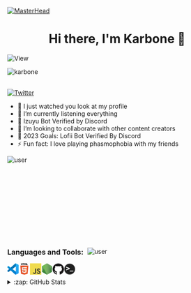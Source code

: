 [![MasterHead](https://1.bp.blogspot.com/-7A4WynwLsMw/XbBpCXG8fHI/AAAAAAAAMt4/uOa1bpLskYgrwGbllhSu2SDj_Mig8SXJQCLcBGAsYHQ/s1600/2000_600px.gif)](https://rishavchanda.io)

<h1 align="center"> Hi there, I'm Karbone 👋 </h1>

![View](https://komarev.com/ghpvc/?username=karbone-dev)

<p><a href="https://ko-fi.com/karbone"> <img align="left" src="https://cdn.ko-fi.com/cdn/kofi3.png?v=3" height="40" width="140" alt="karbone" /></a></p><br><br>


[![Twitter](https://img.shields.io/twitter/follow/karbonechad?logo=twitter&style=for-the-badge)](https://img.shields.io/twitter/follow/karbonechad?logo=twitter&style=for-the-badge)

- 🔭 I just watched you look at my profile
- 🌱 I’m currently listening everything
- 🛴 Izuyu Bot Verified by Discord
- 👯 I’m looking to collaborate with other content creators
- 🥅 2023 Goals: Lofii Bot Verified By Discord
- ⚡ Fun fact: I love playing phasmophobia with my friends


<p><a href="https://discord.com/users/853646350256308244"> <img align="left" src="https://lanyard.cnrad.dev/api/853646350256308244" height="210" width="410" alt="user" /></a></p>

<p><a href="https://spotify-github-profile.vercel.app/api/view?uid=wbaftxfvwzh37p9eujc3s2m2r&redirect=true"> <img align="right" src="https://spotify-github-profile.vercel.app/api/view?uid=wbaftxfvwzh37p9eujc3s2m2r&cover_image=true&theme=compact&show_offline=false&background_color=121212" height="400" width="320" alt="user" /></a></p><br><br>

<br>
<br>
<br>
<br>
<br>
<br>
<br>
<br>

### Languages and Tools:

<img align="left" alt="Visual Studio Code" width="26px" src="https://raw.githubusercontent.com/github/explore/80688e429a7d4ef2fca1e82350fe8e3517d3494d/topics/visual-studio-code/visual-studio-code.png" />
<img align="left" alt="HTML5" width="26px" src="https://raw.githubusercontent.com/github/explore/80688e429a7d4ef2fca1e82350fe8e3517d3494d/topics/html/html.png" />
<img align="left" alt="JavaScript" width="26px" src="https://raw.githubusercontent.com/github/explore/80688e429a7d4ef2fca1e82350fe8e3517d3494d/topics/javascript/javascript.png" />
<img align="left" alt="Node.js" width="26px" src="https://raw.githubusercontent.com/github/explore/80688e429a7d4ef2fca1e82350fe8e3517d3494d/topics/nodejs/nodejs.png" />
<img align="left" alt="GitHub" width="26px" src="https://raw.githubusercontent.com/github/explore/78df643247d429f6cc873026c0622819ad797942/topics/github/github.png" />
<img align="left" alt="Terminal" width="26px" src="https://raw.githubusercontent.com/github/explore/80688e429a7d4ef2fca1e82350fe8e3517d3494d/topics/terminal/terminal.png" />

<br />
<br />

</details>

<details>
  <summary>:zap: GitHub Stats</summary>

  <img align="left" alt="Karbone GitHub Stats" src="https://github-readme-stats.vercel.app/api?username=Karbone-DEV&show_icons=true&theme=midnight-purple"/>
